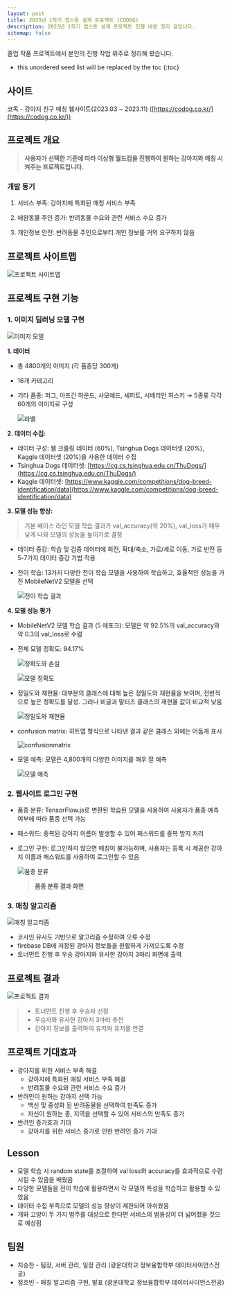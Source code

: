 ```yaml
---
layout: post
title: 2023년 1학기 캡스톤 설계 프로젝트 (CODOG)
description: 2023년 1학기 캡스톤 설계 프로젝트 진행 내용 정리 글입니다.
sitemap: false
---
```


졸업 작품 프로젝트에서 본인의 진행 작업 위주로 정리해 봤습니다.

* this unordered seed list will be replaced by the toc
{:toc}


## 사이트
코독 - 강아지 친구 매칭 웹사이트(2023.03 ~ 2023.11) ([https://codog.co.kr/](https://codog.co.kr/))

## 프로젝트 개요

> **사용자가 선택한 기준에 따라 이상형 월드컵을 진행하여 원하는 강아지와 매칭 시켜주는 프로젝트입니다.**

### 개발 동기
1. 서비스 부족: 강아지에 특화된 매칭 서비스 부족

2. 애완동물 주인 증가: 반려동물 수요와 관련 서비스 수요 증가

3. 개인정보 안전: 반려동물 주인으로부터 개인 정보를 거의 요구하지 않음

## 프로젝트 사이트맵
![프로젝트 사이트맵](/assets/img/blog/codog/sitemap.png)

## 프로젝트 구현 기능

### 1. 이미지 딥러닝 모델 구현

![이미지 모델](/assets/img/blog/codog/modeling.png)

**1. 데이터**
- 총 4800개의 이미지 (각 품종당 300개)
- 16개 카테고리
- 기타 품종: 퍼그, 아프간 하운드, 사모예드, 셰퍼트, 시베리안 허스키 → 5종류 각각 60개의 이미지로 구성

    ![라벨](/assets/img/blog/codog/label.png)

**2. 데이터 수집:**

- 데이터 구성: 웹 크롤링 데이터 (60%), Tsinghua Dogs 데이터셋 (20%), Kaggle 데이터셋 (20%)을 사용한 데이터 수집
- Tsinghua Dogs 데이터셋: [https://cg.cs.tsinghua.edu.cn/ThuDogs/](https://cg.cs.tsinghua.edu.cn/ThuDogs/)
- Kaggle 데이터셋: [https://www.kaggle.com/competitions/dog-breed-identification/data](https://www.kaggle.com/competitions/dog-breed-identification/data)

**3. 모델 성능 향상:**

   > 기본 베이스 라인 모델 학습 결과가 val_accuracy(약 20%), val_loss가 매우 낮게 나와 모델의 성능을 높이기로 결정

- 데이터 증강: 학습 및 검증 데이터에 회전, 확대/축소, 가로/세로 이동, 가로 반전 등 5-7가지 데이터 증강 기법 적용
- 전이 학습: 13가지 다양한 전이 학습 모델을 사용하여 학습하고, 효율적인 성능을 가진 MobileNetV2 모델을 선택

    ![전이 학습 결과](/assets/img/blog/codog/transferlearning.png)

**4. 모델 성능 평가**
- MobileNetV2 모델 학습 결과 (5 에포크): 모델은 약 92.5%의 val_accuracy와 약 0.3의 val_loss로 수렴

- 전체 모델 정확도: 94.17%

    ![정확도와 손실](/assets/img/blog/codog/accuracy&loss.png)

    ![모델 정확도](/assets/img/blog/codog/modelaccuracy.png)

- 정밀도와 재현율: 대부분의 클래스에 대해 높은 정밀도와 재현율을 보이며, 전반적으로 높은 정확도를 달성. 그러나 비글과 말티즈 클래스의 재현율 값이 비교적 낮음

    ![정밀도와 재현율](/assets/img/blog/codog/precision&recall.png)

- confusion matrix: 히트맵 형식으로 나타낸 결과 같은 클래스 외에는 어둡게 표시

    ![confusionmatrix](/assets/img/blog/codog/confusionmatrix.png)

- 모델 예측: 모델은 4,800개의 다양한 이미지를 매우 잘 예측

    ![모델 예측](/assets/img/blog/codog/modelprediction.png)
    
### 2. 웹사이트 로그인 구현

- 품종 분류: TensorFlow.js로 변환된 학습된 모델을 사용하여 사용자가 품종 예측 여부에 따라 품종 선택 가능
- 패스워드: 중복된 강아지 이름이 발생할 수 있어 패스워드를 중복 방지 처리
- 로그인 구현: 로그인하지 않으면 매칭이 불가능하며, 사용자는 등록 시 제공한 강아지 이름과 패스워드를 사용하여 로그인할 수 있음

    ![품종 분류](/assets/img/blog/codog/breedclassification.png)
    > **품종 분류 결과 화면**


### 3. 매칭 알고리즘

![매칭 알고리즘](/assets/img/blog/codog/matching.png)

- 코사인 유사도 기반으로 알고리즘 수정하여 오류 수정
- firebase DB에 저장된 강아지 정보들을 원활하게 가져오도록 수정
- 토너먼트 진행 후 우승 강아지와 유사한 강아지 3마리 화면에 출력

## 프로젝트 결과

![프로젝트 결과](/assets/img/blog/codog/result.png)

>- 토너먼트 진행 후 우승자 선정
>- 우승자와 유사한 강아지 3마리 추천
>- 강아지 정보를 출력하여 유저와 유저를 연결

## 프로젝트 기대효과

- 강아지를 위한 서비스 부족 해결
    - 강아지에 특화된 매칭 서비스 부족 해결
    - 반려동물 수요와 관련 서비스 수요 증가
- 반려인이 원하는 강아지 선택 가능
    - 백신 및 중성화 된 반려동물을 선택하여 만족도 증가
    - 자신이 원하는 종, 지역을 선택할 수 있어 서비스의 만족도 증가
- 반려인 증가효과 기대
    - 강아지를 위한 서비스 증가로 인한 반려인 증가 기대

## Lesson

- 모델 학습 시 random state를 조절하여 val loss와 accuracy를 효과적으로 수렴시킬 수 있음을 배웠음
- 다양한 모델들을 전이 학습에 활용하면서 각 모델의 특성을 학습하고 활용할 수 있었음
- 데이터 수집 부족으로 모델의 성능 향상이 제한되어 아쉬웠음
- 개와 고양이 두 가지 범주를 대상으로 한다면 서비스의 범용성이 더 넓어졌을 것으로 예상됨

## 팀원

- 지승찬 - 팀장, 서버 관리, 일정 관리 (광운대학교 정보융합학부 데이터사이언스전공)
- 정호빈 - 매칭 알고리즘 구현, 발표 (광운대학교 정보융합학부 데이터사이언스전공)